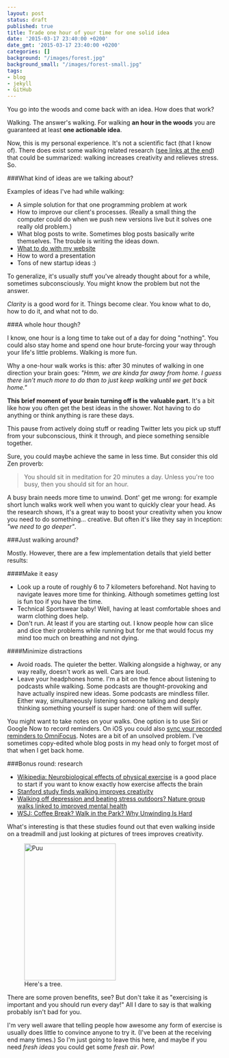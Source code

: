 ```yaml
---
layout: post
status: draft
published: true
title: Trade one hour of your time for one solid idea
date: '2015-03-17 23:40:00 +0200'
date_gmt: '2015-03-17 23:40:00 +0200'
categories: []
background: "/images/forest.jpg"
background_small: "/images/forest-small.jpg"
tags:
- blog
- jekyll
- GitHub
---
```


You go into the woods and come back with an idea. How does that work?

Walking. The answer's walking. For walking **an hour in the woods** you are  guaranteed at least **one actionable idea**.

Now, this is my personal experience. It's not a scientific fact (that I know of). There does exist some walking related research ([see links at the end](#bonus-round-research)) that could be summarized: walking increases creativity and relieves stress. So.
 
###What kind of ideas are we talking about?

Examples of ideas I've had while walking:

- A simple solution for that one programming problem at work
- How to improve our client's processes. (Really a small thing the computer could do when we push new versions live but it solves one really old problem.)
- What blog posts to write. Sometimes blog posts basically write themselves. The trouble is writing the ideas down.
- <a href="https://oivaeskola.fi/2015/02/23/moving-the-blog/">What to do with my website</a>
- How to word a presentation
- Tons of new startup ideas :)

To generalize, it's usually stuff you've already thought about for a while, sometimes subconsciously. You might know the problem but not the answer.

_Clarity_ is a good word for it. Things become clear. You know what to do, how to do it, and what not to do. 

###A whole hour though?

I know, one hour is a long time to take out of a day for doing "nothing".  You could also stay home and spend one hour brute-forcing your way through your life's little problems. Walking is more fun.

Why a one-hour walk works is this: after 30 minutes of walking in one direction your brain goes: *"Hmm, we are kinda far away from home. I guess there isn't much more to do than to just keep walking until we get back home."*

**This brief moment of your brain turning off is the valuable part.** It's a bit like how you often get the best ideas in the shower. Not having to do anything or think anything is rare these days. 

This pause from actively doing stuff or reading Twitter lets you pick up stuff from your subconscious, think it through, and piece something sensible together.

Sure, you could maybe achieve the same in less time. But consider this old Zen proverb:

<blockquote cite="http://buddhism.stackexchange.com/questions/5632/who-said-if-you-are-too-busy-meditate-for-two-hours"><p>You should sit in meditation for 20 minutes a day. Unless you're too busy, then you should sit for an hour.</p></blockquote>

A busy brain needs more time to unwind. Dont' get me wrong: for example short lunch walks work well when you want to quickly clear your head. As the research shows, it's a great way to boost your creativity when you know you need to do something... creative. But often it's like they say in Inception: *"we&nbsp;need to go deeper"*.

###Just walking around?

Mostly. However, there are a few implementation details that yield better results:

####Make it easy

- Look up a route of roughly 6 to 7 kilometers beforehand. Not having to navigate leaves more time for thinking. Although sometimes getting lost is fun too if you have the time.
- Technical Sportswear baby! Well, having at least comfortable shoes and warm clothing does help.
- Don't run. At least if you are starting out. I know people how can slice and dice their problems while running but for me that would focus my mind too much on breathing and not dying.

####Minimize distractions

- Avoid roads. The quieter the better. Walking alongside a highway, or any way really, doesn't work as well. Cars are loud.
- Leave your headphones home. I'm a bit on the fence about listening to podcasts while walking. Some podcasts are thought-provoking and have actually inspired new ideas. Some podcasts are mindless filler. Either way, simultaneously listening someone talking and deeply thinking something yourself is super hard: one of them will suffer.

You might want to take notes on your walks. One option is to use Siri or Google Now to record reminders. On iOS you could also <a href="https://support.omnigroup.com/collecting-with-siri-in-omnifocus-2">sync your recorded reminders to OmniFocus</a>. Notes are a bit of an unsolved problem. I've sometimes copy-edited whole blog posts in my head only to forget most of that when I get back home.

###Bonus round: research

- [Wikipedia: Neurobiological effects of physical exercise](https://en.wikipedia.org/wiki/Neurobiological_effects_of_physical_exercise) is a good place to start if you want to know exactly how exercise affects the brain
- [Stanford study finds walking improves creativity](http://news.stanford.edu/news/2014/april/walking-vs-sitting-042414.html)
- [Walking off depression and beating stress outdoors? Nature group walks linked to improved mental health](http://www.uofmhealth.org/news/archive/201409/walking-depression-and-beating-stress-outdoors-nature-group)
- [WSJ: Coffee Break? Walk in the Park? Why Unwinding Is Hard](http://www.wsj.com/articles/SB10001424053111904199404576538260326965724)

What's interesting is that these studies found out that even walking inside on a treadmill and just looking at pictures of trees improves creativity.

<figure>
  <a href="https://www.flickr.com/photos/oiva/2695843572" title="Puu by Oiva Eskola, on Flickr"><img src="https://farm4.staticflickr.com/3238/2695843572_33050f55e5_n.jpg" width="214" height="320" alt="Puu"></a>
  <figcaption>Here's a tree.</figcaption>
</figure>

There are some proven benefits, see? But don't take it as "exercising is important and you should run every day!" All I dare to say is that walking probably isn't bad for you. 

I'm very well aware that telling people how awesome any form of exercise is usually does little to convince anyone to try it. (I've been at the receiving end many times.) So I'm just going to leave this here, and maybe if you need *fresh ideas* you could get some *fresh air*. Pow!